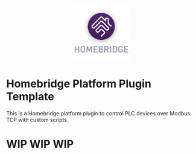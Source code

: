 
<p align="center">

<img src="https://github.com/homebridge/branding/raw/master/logos/homebridge-wordmark-logo-vertical.png" width="150">

</p>


# Homebridge Platform Plugin Template

This is a Homebridge platform plugin to control PLC devices over Modbus TCP with custom scripts.

# WIP WIP WIP


